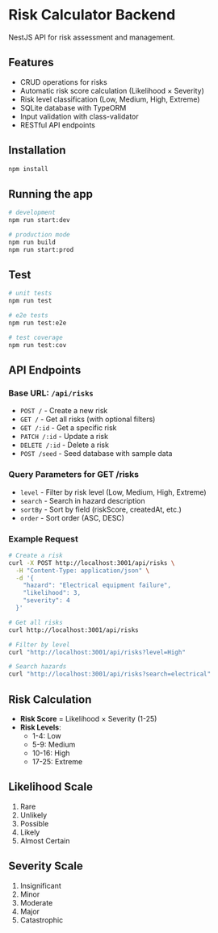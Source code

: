 # Risk Calculator Backend

NestJS API for risk assessment and management.

## Features

- CRUD operations for risks
- Automatic risk score calculation (Likelihood × Severity)
- Risk level classification (Low, Medium, High, Extreme)
- SQLite database with TypeORM
- Input validation with class-validator
- RESTful API endpoints

## Installation

```bash
npm install
```

## Running the app

```bash
# development
npm run start:dev

# production mode
npm run build
npm run start:prod
```

## Test

```bash
# unit tests
npm run test

# e2e tests
npm run test:e2e

# test coverage
npm run test:cov
```

## API Endpoints

### Base URL: `/api/risks`

- `POST /` - Create a new risk
- `GET /` - Get all risks (with optional filters)
- `GET /:id` - Get a specific risk
- `PATCH /:id` - Update a risk
- `DELETE /:id` - Delete a risk
- `POST /seed` - Seed database with sample data

### Query Parameters for GET /risks

- `level` - Filter by risk level (Low, Medium, High, Extreme)
- `search` - Search in hazard description
- `sortBy` - Sort by field (riskScore, createdAt, etc.)
- `order` - Sort order (ASC, DESC)

### Example Request

```bash
# Create a risk
curl -X POST http://localhost:3001/api/risks \
  -H "Content-Type: application/json" \
  -d '{
    "hazard": "Electrical equipment failure",
    "likelihood": 3,
    "severity": 4
  }'

# Get all risks
curl http://localhost:3001/api/risks

# Filter by level
curl "http://localhost:3001/api/risks?level=High"

# Search hazards
curl "http://localhost:3001/api/risks?search=electrical"
```

## Risk Calculation

- **Risk Score** = Likelihood × Severity (1-25)
- **Risk Levels**:
  - 1-4: Low
  - 5-9: Medium
  - 10-16: High
  - 17-25: Extreme

## Likelihood Scale

1. Rare
2. Unlikely
3. Possible
4. Likely
5. Almost Certain

## Severity Scale

1. Insignificant
2. Minor
3. Moderate
4. Major
5. Catastrophic
